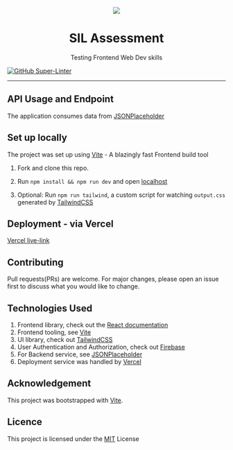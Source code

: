 <p align="center"><img src="https://cdn-icons-png.flaticon.com/512/3214/3214721.png" /></p>

<h1 align="center">SIL Assessment</h1>

<p align="center"> Testing Frontend Web Dev skills </p>

[![GitHub Super-Linter](https://github.com/citixenken/Assessment/workflows/Lint%20Code%20Base/badge.svg)](https://github.com/marketplace/actions/super-linter)

<hr/>

## API Usage and Endpoint

The application consumes data from [JSONPlaceholder](https://jsonplaceholder.typicode.com/)

## Set up locally
The project was set up using [Vite](https://vitejs.dev/) - A blazingly fast Frontend build tool 

1. Fork and clone this repo.

2. Run `npm install && npm run dev` and open [localhost](http://localhost:5173)

3. Optional: Run `npm run tailwind`, a custom script for watching `output.css` generated by [TailwindCSS](https://tailwindcss.com/) 
 
## Deployment - via Vercel

[Vercel live-link](https://assessment-citixenken.vercel.app/)

## Contributing

Pull requests(PRs) are welcome. For major changes, please open an issue first to discuss what you would like to change.

## Technologies Used

1. Frontend library, check out the [React documentation](https://reactjs.org/)
2. Frontend tooling, see [Vite](https://vitejs.dev/)
3. UI library, check out [TailwindCSS](https://tailwindcss.com/) 
4. User Authentication and Authorization, check out [Firebase](https://firebase.google.com/)
5. For Backend service, see [JSONPlaceholder](https://jsonplaceholder.typicode.com/)
6. Deployment service was handled by [Vercel](https://vercel.com/dashboard)

## Acknowledgement

This project was bootstrapped with [Vite](https://vitejs.dev/).

## Licence
This project is licensed under the <a href="https://choosealicense.com/licenses/mit/">MIT</a> License




